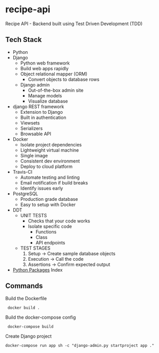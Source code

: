 # recipe-api
Recipe API - Backend built using Test Driven Development (TDD)

## Tech Stack
- Python
- Django
  - Python web framework
  - Build web apps rapidly
  - Object relational mapper (ORM)
    - Convert objects to database rows
  - Django admin
    - Out-of-the-box admin site
    - Manage models
    - Visualize database
- django REST framework
  - Extension to Django
  - Built in authentication
  - Viewsets
  - Serializers
  - Browsable API
- Docker
  - Isolate project dependencies
  - Lightweight virtual machine
  - Single image
  - Consistent dev environment
  - Deploy to cloud platform
- Travis-CI
  - Automate testing and linting
  - Email notification if build breaks
  - Identify issues early
- PostgreSQL
  - Production grade database
  - Easy to setup with Docker
- DDT
  - UNIT TESTS
    - Checks that your code works
    - Isolate specific code
      - Functions
      - Class
      - API endpoints
  - TEST STAGES
    1. Setup -> Create sample database objects
    2. Execution -> Call the code
    3. Assertions -> Confirm expected output
- [Python Packages](https://pypi.org/) Index

## Commands 
Build the Dockerfile
```
 docker build .

```
Build the docker-compose config
``` 
 docker-compose build

```
Create Django project
``` 
docker-compose run app sh -c "django-admin.py startproject app ."

```